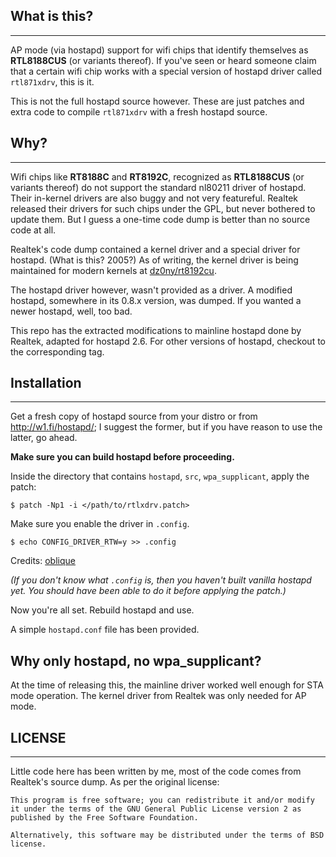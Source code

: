 ## What is this?
----

AP mode (via hostapd) support for wifi chips that identify themselves as **RTL8188CUS** (or variants thereof). If you've seen or heard someone claim that a certain wifi chip works with a special version of hostapd driver called `rtl871xdrv`, this is it.

This is not the full hostapd source however. These are just patches and extra code to compile `rtl871xdrv` with a fresh hostapd source.

## Why?
----

Wifi chips like **RT8188C** and **RT8192C**, recognized as **RTL8188CUS** (or variants thereof) do not support the standard nl80211 driver of hostapd. Their in-kernel drivers are also buggy and not very featureful. Realtek released their drivers for such chips under the GPL, but never bothered to update them. But I guess a one-time code dump is better than no source code at all.

Realtek's code dump contained a kernel driver and a special driver for hostapd. (What is this? 2005?) As of writing, the kernel driver is being maintained for modern kernels at [dz0ny/rt8192cu](https://github.com/dz0ny/rt8192cu).

The hostapd driver however, wasn't provided as a driver. A modified hostapd, somewhere in its 0.8.x version, was dumped. If you wanted a newer hostapd, well, too bad.

This repo has the extracted modifications to mainline hostapd done by Realtek, adapted for hostapd 2.6. For other versions of hostapd, checkout to the corresponding tag.

## Installation
----

Get a fresh copy of hostapd source from your distro or from http://w1.fi/hostapd/; I suggest the former, but if you have reason to use the latter, go ahead.

**Make sure you can build hostapd before proceeding.**

Inside the directory that contains `hostapd`, `src`, `wpa_supplicant`, apply the patch:
```
$ patch -Np1 -i </path/to/rtlxdrv.patch>
```

Make sure you enable the driver in `.config`.
```
$ echo CONFIG_DRIVER_RTW=y >> .config
```

Credits: [oblique](https://github.com/pritambaral/hostapd-rtl871xdrv/pull/3#issuecomment-76276806)

*(If you don't know what `.config` is, then you haven't built vanilla hostapd yet. You should have been able to do it before applying the patch.)*

Now you're all set. Rebuild hostapd and use.

A simple `hostapd.conf` file has been provided.

## Why only hostapd, no wpa_supplicant?

At the time of releasing this, the mainline driver worked well enough for STA mode operation. The kernel driver from Realtek was only needed for AP mode.

## LICENSE
----
Little code here has been written by me, most of the code comes from Realtek's source dump. As per the original license:

```
This program is free software; you can redistribute it and/or modify
it under the terms of the GNU General Public License version 2 as
published by the Free Software Foundation.

Alternatively, this software may be distributed under the terms of BSD
license.
```
